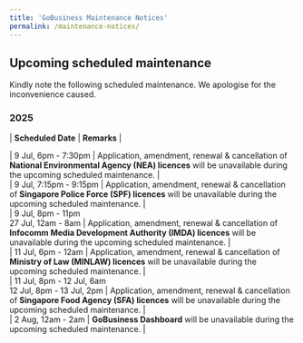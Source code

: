 ```yaml
---
title: 'GoBusiness Maintenance Notices'
permalink: /maintenance-notices/
---
```


## Upcoming scheduled maintenance

Kindly note the following scheduled maintenance. We apologise for the inconvenience caused. 


### 2025 

| **Scheduled Date** | **Remarks** |  



 
| 9 Jul, 6pm - 7:30pm | Application, amendment, renewal & cancellation of **National Environmental Agency (NEA) licences** will be unavailable during the upcoming scheduled maintenance. |          
| 9 Jul, 7:15pm - 9:15pm | Application, amendment, renewal & cancellation of **Singapore Police Force (SPF) licences** will be unavailable during the upcoming scheduled maintenance. |    
| 9 Jul, 8pm - 11pm<br>27 Jul, 12am - 8am | Application, amendment, renewal & cancellation of **Infocomm Media Development Authority (IMDA) licences** will be unavailable during the upcoming scheduled maintenance. |              
| 11 Jul, 6pm - 12am | Application, amendment, renewal & cancellation of **Ministry of Law (MINLAW) licences** will be unavailable during the upcoming scheduled maintenance. |    
| 11 Jul, 8pm - 12 Jul, 6am<br>12 Jul, 8pm - 13 Jul, 2pm | Application, amendment, renewal & cancellation of **Singapore Food Agency (SFA) licences** will be unavailable during the upcoming scheduled maintenance. |    
| 2 Aug, 12am - 2am | **GoBusiness Dashboard** will be unavailable during the upcoming scheduled maintenance. |    


<script src="/jquery/jquery.min.js"></script> <script src="/jquery/resize-tables.js"></script>
